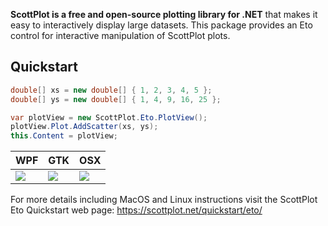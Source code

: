 **ScottPlot is a free and open-source plotting library for .NET** that makes it easy to interactively display large datasets. This package provides an Eto control for interactive manipulation of ScottPlot plots. 

## Quickstart

```cs
double[] xs = new double[] { 1, 2, 3, 4, 5 };
double[] ys = new double[] { 1, 4, 9, 16, 25 };

var plotView = new ScottPlot.Eto.PlotView();
plotView.Plot.AddScatter(xs, ys);
this.Content = plotView;
```

WPF | GTK | OSX
---|---|---
![](https://raw.githubusercontent.com/ScottPlot/ScottPlot/master/dev/graphics/eto-quickstart-wpf.png)|![](https://raw.githubusercontent.com/ScottPlot/ScottPlot/master/dev/graphics/eto-quickstart-gtk.png)|![](https://raw.githubusercontent.com/ScottPlot/ScottPlot/master/dev/graphics/eto-quickstart-osx.png)

For more details including MacOS and Linux instructions visit the ScottPlot Eto Quickstart web page: https://scottplot.net/quickstart/eto/